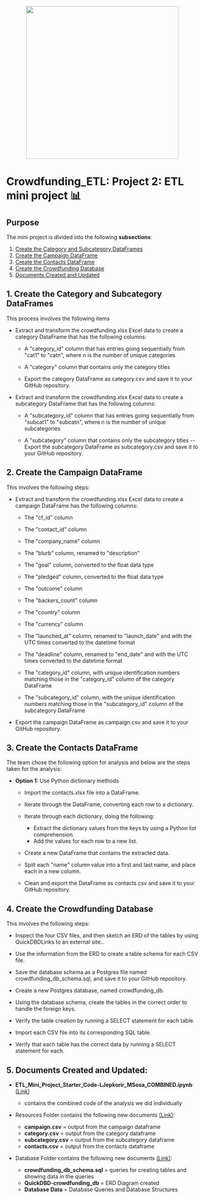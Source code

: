 <p align="center">
  <img width="400" height="400" src="![alt text](image.png)">
</p>

# Crowdfunding_ETL: Project 2: ETL mini project :bar_chart:

## Purpose
The mini project is divided into the following **subsections**:  

1. [Create the Category and Subcategory DataFrames](https://github.com/manuel-sosa/Crowdfunding_ETL/tree/main?tab=readme-ov-file#1-create-the-category-and-subcategory-dataframes)
2. [Create the Campaign DataFrame](https://github.com/manuel-sosa/Crowdfunding_ETL/tree/main?tab=readme-ov-file#2-create-the-campaign-dataframe)
3. [Create the Contacts DataFrame](https://github.com/manuel-sosa/Crowdfunding_ETL/tree/main?tab=readme-ov-file#3-create-the-contacts-dataframe)
4. [Create the Crowdfunding Database](https://github.com/manuel-sosa/Crowdfunding_ETL/tree/main?tab=readme-ov-file#4-create-the-crowdfunding-database)
5. [Documents Created and Updated](https://github.com/manuel-sosa/Crowdfunding_ETL/tree/main?tab=readme-ov-file#5-documents-created-and-updated)

## 1. Create the Category and Subcategory DataFrames

This process involves the following items  
- Extract and transform the crowdfunding.xlsx Excel data to create a category DataFrame that has the following columns:

    -   A "category_id" column that has entries going sequentially from    "cat1" to "catn", where n is the number of unique categories

    -   A "category" column that contains only the category titles
    -   Export the category DataFrame as category.csv and save it to your GitHub repository.

- Extract and transform the crowdfunding.xlsx Excel data to create a subcategory DataFrame that has the following columns:

    - A "subcategory_id" column that has entries going sequentially from "subcat1" to "subcatn", where n is the number of unique subcategories

    - A "subcategory" column that contains only the subcategory titles
        --Export the subcategory DataFrame as subcategory.csv and save it to your GitHub repository.

## **2. Create the Campaign DataFrame**  

This involves the following steps:  
- Extract and transform the crowdfunding.xlsx Excel data to create a campaign DataFrame has the following columns:

    - The "cf_id" column

    - The "contact_id" column

    - The "company_name" column

    - The "blurb" column, renamed to "description"

    - The "goal" column, converted to the float data type

    - The "pledged" column, converted to the float data type

    - The "outcome" column

    - The "backers_count" column

    - The "country" column

    - The "currency" column

    - The "launched_at" column, renamed to "launch_date" and with the UTC times converted to the datetime format

    - The "deadline" column, renamed to "end_date" and with the UTC times converted to the datetime format

    - The "category_id" column, with unique identification numbers matching those in the "category_id" column of the category DataFrame

    - The "subcategory_id" column, with the unique identification numbers matching those in the "subcategory_id" column of the subcategory DataFrame
- Export the campaign DataFrame as campaign.csv and save it to your GitHub repository.  

## **3. Create the Contacts DataFrame** 


The team chose the following option for analysis and below are the steps taken for the analysis:  

- **Option 1:** Use Python dictionary methods  
    - Import the contacts.xlsx file into a DataFrame.   
    - Iterate through the DataFrame, converting each row to a dictionary. 
    - Iterate through each dictionary, doing the following:    
        - Extract the dictionary values from the keys by using a Python list comprehension.  
        - Add the values for each row to a new list.

    - Create a new DataFrame that contains the extracted data.  
    - Split each "name" column value into a first and last name, and place each in a new column.
    - Clean and export the DataFrame as contacts.csv and save it to your GitHub repository.  

## **4. Create the Crowdfunding Database**  

This involves the following steps:  
-   Inspect the four CSV files, and then sketch an ERD of the tables by using QuickDBDLinks to an external site..

-   Use the information from the ERD to create a table schema for each CSV file.
-   Save the database schema as a Postgres file named crowdfunding_db_schema.sql, and save it to your GitHub repository.

-   Create a new Postgres database, named crowdfunding_db.

-   Using the database schema, create the tables in the correct order to handle the foreign keys.

-   Verify the table creation by running a SELECT statement for each table.

-   Import each CSV file into its corresponding SQL table.

-   Verify that each table has the correct data by running a SELECT statement for each.

## **5. Documents Created and Updated:**
 
- **ETL_Mini_Project_Starter_Code-LJepkorir_MSosa_COMBINED.ipynb** [(Link)](https://github.com/manuel-sosa/Crowdfunding_ETL/blob/main/ETL_Mini_Project_Starter_Code-LJepkorir_MSosa_COMBINED.ipynb)
    - contains the combined code of the analysis we did individually  

- Resources Folder contains the following new documents [(Link)](https://github.com/manuel-sosa/Crowdfunding_ETL/tree/main/Resources):
    - **campaign.csv** = output from the campaign dataframe
    - **category.csv** = output from the category dataframe
    - **subcategory.csv** = output from the subcategory dataframe
    - **contacts.csv** = output from the contacts dataframe


- Database Folder contains the following new documents [(Link)](https://github.com/manuel-sosa/Crowdfunding_ETL/tree/main/Database): 
    - **crowdfunding_db_schema.sql** = queries for creating tables and showing data in the queries
    - **QuickDBD-crowdfunding_db** = ERD Diagram created
    - **Database Data** = Database Queries and Database Structures